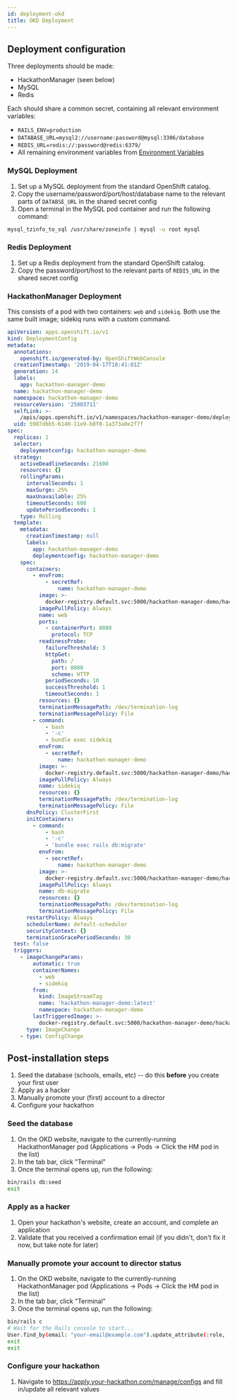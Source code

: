 ```yaml
---
id: deployment-okd
title: OKD Deployment
---
```


## Deployment configuration

Three deployments should be made:

- HackathonManager (seen below)
- MySQL
- Redis

Each should share a common secret, containing all relevant environment variables:

- `RAILS_ENV=production`
- `DATABASE_URL=mysql2://username:password@mysql:3306/database`
- `REDIS_URL=redis://:password@redis:6379/`
- All remaining environment variables from [Environment Variables](deployment-environment-variables.md)

### MySQL Deployment

1. Set up a MySQL deployment from the standard OpenShift catalog.
2. Copy the username/password/port/host/database name to the relevant parts of `DATABSE_URL` in the shared secret config
3. Open a terminal in the MySQL pod container and run the following command:

```bash
mysql_tzinfo_to_sql /usr/share/zoneinfo | mysql -u root mysql
```

### Redis Deployment

1. Set up a Redis deployment from the standard OpenShift catalog.
2. Copy the password/port/host to the relevant parts of `REDIS_URL` in the shared secret config

### HackathonManager Deployment

This consists of a pod with two containers: `web` and `sidekiq`. Both use the same built image; sidekiq runs with a custom command.

```yaml
apiVersion: apps.openshift.io/v1
kind: DeploymentConfig
metadata:
  annotations:
    openshift.io/generated-by: OpenShiftWebConsole
  creationTimestamp: '2019-04-17T18:41:01Z'
  generation: 14
  labels:
    app: hackathon-manager-demo
  name: hackathon-manager-demo
  namespace: hackathon-manager-demo
  resourceVersion: '25003711'
  selfLink: >-
    /apis/apps.openshift.io/v1/namespaces/hackathon-manager-demo/deploymentconfigs/hackathon-manager-demo
  uid: 5987d6b5-6140-11e9-b0f8-1a373a0e2f7f
spec:
  replicas: 1
  selector:
    deploymentconfig: hackathon-manager-demo
  strategy:
    activeDeadlineSeconds: 21600
    resources: {}
    rollingParams:
      intervalSeconds: 1
      maxSurge: 25%
      maxUnavailable: 25%
      timeoutSeconds: 600
      updatePeriodSeconds: 1
    type: Rolling
  template:
    metadata:
      creationTimestamp: null
      labels:
        app: hackathon-manager-demo
        deploymentconfig: hackathon-manager-demo
    spec:
      containers:
        - envFrom:
            - secretRef:
                name: hackathon-manager-demo
          image: >-
            docker-registry.default.svc:5000/hackathon-manager-demo/hackathon-manager-demo@sha256:66933712fc8cbb42ed553e5f07dd278bb12f2a1a964af8c635028f84d9149f49
          imagePullPolicy: Always
          name: web
          ports:
            - containerPort: 8080
              protocol: TCP
          readinessProbe:
            failureThreshold: 3
            httpGet:
              path: /
              port: 8080
              scheme: HTTP
            periodSeconds: 10
            successThreshold: 1
            timeoutSeconds: 1
          resources: {}
          terminationMessagePath: /dev/termination-log
          terminationMessagePolicy: File
        - command:
            - bash
            - '-c'
            - bundle exec sidekiq
          envFrom:
            - secretRef:
                name: hackathon-manager-demo
          image: >-
            docker-registry.default.svc:5000/hackathon-manager-demo/hackathon-manager-demo@sha256:66933712fc8cbb42ed553e5f07dd278bb12f2a1a964af8c635028f84d9149f49
          imagePullPolicy: Always
          name: sidekiq
          resources: {}
          terminationMessagePath: /dev/termination-log
          terminationMessagePolicy: File
      dnsPolicy: ClusterFirst
      initContainers:
        - command:
            - bash
            - '-c'
            - 'bundle exec rails db:migrate'
          envFrom:
            - secretRef:
                name: hackathon-manager-demo
          image: >-
            docker-registry.default.svc:5000/hackathon-manager-demo/hackathon-manager-demo@sha256:66933712fc8cbb42ed553e5f07dd278bb12f2a1a964af8c635028f84d9149f49
          imagePullPolicy: Always
          name: db-migrate
          resources: {}
          terminationMessagePath: /dev/termination-log
          terminationMessagePolicy: File
      restartPolicy: Always
      schedulerName: default-scheduler
      securityContext: {}
      terminationGracePeriodSeconds: 30
  test: false
  triggers:
    - imageChangeParams:
        automatic: true
        containerNames:
          - web
          - sidekiq
        from:
          kind: ImageStreamTag
          name: 'hackathon-manager-demo:latest'
          namespace: hackathon-manager-demo
        lastTriggeredImage: >-
          docker-registry.default.svc:5000/hackathon-manager-demo/hackathon-manager-demo@sha256:66933712fc8cbb42ed553e5f07dd278bb12f2a1a964af8c635028f84d9149f49
      type: ImageChange
    - type: ConfigChange
```

## Post-installation steps

1. Seed the database (schools, emails, etc) -- do this **before** you create your first user
2. Apply as a hacker
3. Manually promote your (first) account to a director
4. Configure your hackathon

### Seed the database

1. On the OKD website, navigate to the currently-running HackathonManager pod (Applications -> Pods -> Click the HM pod in the list)
2. In the tab bar, click "Terminal"
3. Once the terminal opens up, run the following:
```bash
bin/rails db:seed
exit
```

### Apply as a hacker

1. Open your hackathon's website, create an account, and complete an application
2. Validate that you received a confirmation email (if you didn't, don't fix it now, but take note for later)

### Manually promote your account to director status

1. On the OKD website, navigate to the currently-running HackathonManager pod (Applications -> Pods -> Click the HM pod in the list)
2. In the tab bar, click "Terminal"
3. Once the terminal opens up, run the following:
```bash
bin/rails c
# Wait for the Rails console to start...
User.find_by(email: "your-email@example.com").update_attribute(:role, :director)
exit
exit
```

### Configure your hackathon

1. Navigate to https://apply.your-hackathon.com/manage/configs and fill in/update all relevant values
